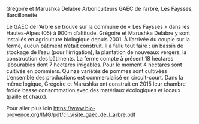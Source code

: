 Grégoire et Marushka Delabre
Arboriculteurs
GAEC de l’arbre, Les Faysses, Barcillonette

Le GAEC de l’Arbre se trouve sur la commune de « Les Faysses » dans les Hautes-Alpes (05) à 900m d’altitude. Grégoire et Marushka Delabre y sont installés en agriculture biologique depuis 2001. À l’arrivée du couple sur la ferme, aucun bâtiment n’était construit. Il a fallu tout faire : un bassin de stockage de l’eau (pour l’irrigation), la plantation de nouveaux vergers, la construction des bâtiments. La ferme compte à présent 18 hectares labourables dont 7 hectares irrigables. Pour le moment 4 hectares sont cultivés en pommiers. Quinze variétés de pommes sont cultivées
L’ensemble des productions est commercialisé en circuit-court. Dans la même logique, Grégoire et Marushka ont construit en 2015 leur chambre froide basse consommation avec des matériaux écologiques et locaux (paille et chaux).

Pour aller plus loin
https://www.bio-provence.org/IMG/pdf/cr_visite_gaec_de_l_arbre.pdf